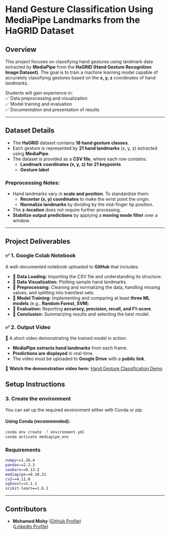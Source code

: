 # **Hand Gesture Classification Using MediaPipe Landmarks from the HaGRID Dataset**

## **Overview**
This project focuses on classifying hand gestures using landmark data extracted by **MediaPipe** from the **HaGRID (Hand Gesture Recognition Image Dataset)**. The goal is to train a machine learning model capable of accurately classifying gestures based on the **x, y, z** coordinates of hand landmarks.

Students will gain experience in:  
✅ Data preprocessing and visualization  
✅ Model training and evaluation  
✅ Documentation and presentation of results  

---

## **Dataset Details**
- The **HaGRID** dataset contains **18 hand gesture classes**.
- Each gesture is represented by **21 hand landmarks** (x, y, z) extracted using **MediaPipe**.
- The dataset is provided as a **CSV file**, where each row contains:  
  - **Landmark coordinates (x, y, z) for 21 keypoints**  
  - **Gesture label**  

### **Preprocessing Notes:**
- Hand landmarks vary in **scale and position**. To standardize them:  
  - **Recenter (x, y) coordinates** to make the wrist point the origin.  
  - **Normalize landmarks** by dividing by the mid-finger tip position.  
- The **z-location** does not require further processing.  
- **Stabilize output predictions** by applying a **moving mode filter** over a window.  

---

## **Project Deliverables**
### ✅ **1. Google Colab Notebook**
A well-documented notebook uploaded to **GitHub** that includes:  
- 📌 **Data Loading:** Importing the CSV file and understanding its structure.  
- 📌 **Data Visualization:** Plotting sample hand landmarks.  
- 📌 **Preprocessing:** Cleaning and normalizing the data, handling missing values, and splitting into train/test sets.  
- 📌 **Model Training:** Implementing and comparing at least **three ML models** (e.g., **Random Forest, SVM**).  
- 📌 **Evaluation:** Reporting **accuracy, precision, recall, and F1-score**.  
- 📌 **Conclusion:** Summarizing results and selecting the best model.  

### ✅ **2. Output Video**
🎥 A short video demonstrating the trained model in action:  
- **MediaPipe extracts hand landmarks** from each frame.  
- **Predictions are displayed** in real-time.  
- The video must be uploaded to **Google Drive** with a **public link**.  

📌 **Watch the demonstration video here:** [Hand Gesture Classification Demo](https://drive.google.com/file/d/1wyZIUwyqijr3Z_Y1rER77UWRb4dP_SCM/view?usp=sharing)  


## Setup Instructions

### 3. Create the environment

You can set up the required environment either with Conda or pip.

#### Using Conda (recommended):

```bash
conda env create -f environment.yml
conda activate mediapipe_env
```

### Requirements

```bash
numpy==1.26.4
pandas==2.2.3
seaborn==0.13.2
mediapipe==0.10.21
cv2==4.11.0
xgboost==2.1.1
scikit-learn==1.6.1
```

---

## Contributors
- **Mohamed Mohy** ([GitHub Profile](https://github.com/iDourgham))  
                   ([LinkedIn Profile](https://www.linkedin.com/in/eng-m-mohy/))


